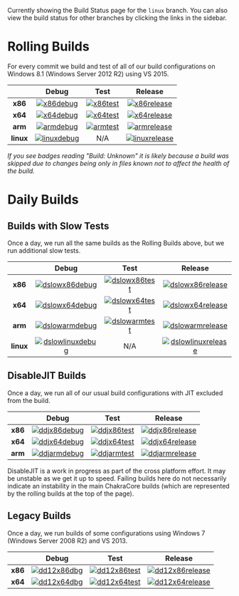 Currently showing the Build Status page for the `linux` branch. You can also view the build status for other branches by clicking the links in the sidebar.

# Rolling Builds

For every commit we build and test of all of our build configurations on Windows 8.1 (Windows Server 2012 R2) using VS 2015.

|           | __Debug__ | __Test__ | __Release__ |
|:---------:|:---------:|:--------:|:-----------:|
| __x86__   | [![x86debug][x86dbgicon]][x86dbglink] | [![x86test][x86testicon]][x86testlink] | [![x86release][x86relicon]][x86rellink] |
| __x64__   | [![x64debug][x64dbgicon]][x64dbglink] | [![x64test][x64testicon]][x64testlink] | [![x64release][x64relicon]][x64rellink] |
| __arm__   | [![armdebug][armdbgicon]][armdbglink] | [![armtest][armtesticon]][armtestlink] | [![armrelease][armrelicon]][armrellink] |
| __linux__ | [![linuxdebug][linuxdbgicon]][linuxdbglink] | N/A | [![linuxrelease][linuxrelicon]][linuxrellink] |

*If you see badges reading "Build: Unknown" it is likely because a build was skipped due to changes being only in files known not to affect the health of the build.*

[x86dbgicon]: http://dotnet-ci.cloudapp.net/job/Microsoft_ChakraCore/job/linux/job/x86_debug/badge/icon
[x86dbglink]: http://dotnet-ci.cloudapp.net/job/Microsoft_ChakraCore/job/linux/job/x86_debug/
[x86testicon]: http://dotnet-ci.cloudapp.net/job/Microsoft_ChakraCore/job/linux/job/x86_test/badge/icon
[x86testlink]: http://dotnet-ci.cloudapp.net/job/Microsoft_ChakraCore/job/linux/job/x86_test/
[x86relicon]: http://dotnet-ci.cloudapp.net/job/Microsoft_ChakraCore/job/linux/job/x86_release/badge/icon
[x86rellink]: http://dotnet-ci.cloudapp.net/job/Microsoft_ChakraCore/job/linux/job/x86_release/

[x64dbgicon]: http://dotnet-ci.cloudapp.net/job/Microsoft_ChakraCore/job/linux/job/x64_debug/badge/icon
[x64dbglink]: http://dotnet-ci.cloudapp.net/job/Microsoft_ChakraCore/job/linux/job/x64_debug/
[x64testicon]: http://dotnet-ci.cloudapp.net/job/Microsoft_ChakraCore/job/linux/job/x64_test/badge/icon
[x64testlink]: http://dotnet-ci.cloudapp.net/job/Microsoft_ChakraCore/job/linux/job/x64_test/
[x64relicon]: http://dotnet-ci.cloudapp.net/job/Microsoft_ChakraCore/job/linux/job/x64_release/badge/icon
[x64rellink]: http://dotnet-ci.cloudapp.net/job/Microsoft_ChakraCore/job/linux/job/x64_release/

[armdbgicon]: http://dotnet-ci.cloudapp.net/job/Microsoft_ChakraCore/job/linux/job/arm_debug/badge/icon
[armdbglink]: http://dotnet-ci.cloudapp.net/job/Microsoft_ChakraCore/job/linux/job/arm_debug/
[armtesticon]: http://dotnet-ci.cloudapp.net/job/Microsoft_ChakraCore/job/linux/job/arm_test/badge/icon
[armtestlink]: http://dotnet-ci.cloudapp.net/job/Microsoft_ChakraCore/job/linux/job/arm_test/
[armrelicon]: http://dotnet-ci.cloudapp.net/job/Microsoft_ChakraCore/job/linux/job/arm_release/badge/icon
[armrellink]: http://dotnet-ci.cloudapp.net/job/Microsoft_ChakraCore/job/linux/job/arm_release/

[linuxdbgicon]: http://dotnet-ci.cloudapp.net/job/Microsoft_ChakraCore/job/linux/job/ubuntu_linux_debug/badge/icon
[linuxdbglink]: http://dotnet-ci.cloudapp.net/job/Microsoft_ChakraCore/job/linux/job/ubuntu_linux_debug
[linuxrelicon]: http://dotnet-ci.cloudapp.net/job/Microsoft_ChakraCore/job/linux/job/ubuntu_linux_release/badge/icon
[linuxrellink]: http://dotnet-ci.cloudapp.net/job/Microsoft_ChakraCore/job/linux/job/ubuntu_linux_release/

# Daily Builds

## Builds with Slow Tests

Once a day, we run all the same builds as the Rolling Builds above, but we run additional slow tests.

|           | __Debug__ | __Test__ | __Release__ |
|:---------:|:---------:|:--------:|:-----------:|
| __x86__   | [![dslowx86debug][dslowx86dbgicon]][dslowx86dbglink] | [![dslowx86test][dslowx86testicon]][dslowx86testlink] | [![dslowx86release][dslowx86relicon]][dslowx86rellink] |
| __x64__   | [![dslowx64debug][dslowx64dbgicon]][dslowx64dbglink] | [![dslowx64test][dslowx64testicon]][dslowx64testlink] | [![dslowx64release][dslowx64relicon]][dslowx64rellink] |
| __arm__   | [![dslowarmdebug][dslowarmdbgicon]][dslowarmdbglink] | [![dslowarmtest][dslowarmtesticon]][dslowarmtestlink] | [![dslowarmrelease][dslowarmrelicon]][dslowarmrellink] |
| __linux__ | [![dslowlinuxdebug][dslowlinuxdbgicon]][dslowlinuxdbglink] | N/A | [![dslowlinuxrelease][dslowlinuxrelicon]][dslowlinuxrellink] |

[dslowx86dbgicon]: http://dotnet-ci.cloudapp.net/job/Microsoft_ChakraCore/job/linux/job/daily_slow_x86_debug/badge/icon
[dslowx86dbglink]: http://dotnet-ci.cloudapp.net/job/Microsoft_ChakraCore/job/linux/job/daily_slow_x86_debug/
[dslowx86testicon]: http://dotnet-ci.cloudapp.net/job/Microsoft_ChakraCore/job/linux/job/daily_slow_x86_test/badge/icon
[dslowx86testlink]: http://dotnet-ci.cloudapp.net/job/Microsoft_ChakraCore/job/linux/job/daily_slow_x86_test/
[dslowx86relicon]: http://dotnet-ci.cloudapp.net/job/Microsoft_ChakraCore/job/linux/job/daily_slow_x86_release/badge/icon
[dslowx86rellink]: http://dotnet-ci.cloudapp.net/job/Microsoft_ChakraCore/job/linux/job/daily_slow_x86_release/

[dslowx64dbgicon]: http://dotnet-ci.cloudapp.net/job/Microsoft_ChakraCore/job/linux/job/daily_slow_x64_debug/badge/icon
[dslowx64dbglink]: http://dotnet-ci.cloudapp.net/job/Microsoft_ChakraCore/job/linux/job/daily_slow_x64_debug/
[dslowx64testicon]: http://dotnet-ci.cloudapp.net/job/Microsoft_ChakraCore/job/linux/job/daily_slow_x64_test/badge/icon
[dslowx64testlink]: http://dotnet-ci.cloudapp.net/job/Microsoft_ChakraCore/job/linux/job/daily_slow_x64_test/
[dslowx64relicon]: http://dotnet-ci.cloudapp.net/job/Microsoft_ChakraCore/job/linux/job/daily_slow_x64_release/badge/icon
[dslowx64rellink]: http://dotnet-ci.cloudapp.net/job/Microsoft_ChakraCore/job/linux/job/daily_slow_x64_release/

[dslowarmdbgicon]: http://dotnet-ci.cloudapp.net/job/Microsoft_ChakraCore/job/linux/job/daily_slow_arm_debug/badge/icon
[dslowarmdbglink]: http://dotnet-ci.cloudapp.net/job/Microsoft_ChakraCore/job/linux/job/daily_slow_arm_debug/
[dslowarmtesticon]: http://dotnet-ci.cloudapp.net/job/Microsoft_ChakraCore/job/linux/job/daily_slow_arm_test/badge/icon
[dslowarmtestlink]: http://dotnet-ci.cloudapp.net/job/Microsoft_ChakraCore/job/linux/job/daily_slow_arm_test/
[dslowarmrelicon]: http://dotnet-ci.cloudapp.net/job/Microsoft_ChakraCore/job/linux/job/daily_slow_arm_release/badge/icon
[dslowarmrellink]: http://dotnet-ci.cloudapp.net/job/Microsoft_ChakraCore/job/linux/job/daily_slow_arm_release/

[dslowlinuxdbgicon]: http://dotnet-ci.cloudapp.net/job/Microsoft_ChakraCore/job/linux/job/daily_ubuntu_linux_debug/badge/icon
[dslowlinuxdbglink]: http://dotnet-ci.cloudapp.net/job/Microsoft_ChakraCore/job/linux/job/daily_ubuntu_linux_debug
[dslowlinuxrelicon]: http://dotnet-ci.cloudapp.net/job/Microsoft_ChakraCore/job/linux/job/daily_ubuntu_linux_release/badge/icon
[dslowlinuxrellink]: http://dotnet-ci.cloudapp.net/job/Microsoft_ChakraCore/job/linux/job/daily_ubuntu_linux_release

## DisableJIT Builds

Once a day, we run all of our usual build configurations with JIT excluded from the build.

|         | __Debug__ | __Test__ | __Release__ |
|:-------:|:---------:|:--------:|:-----------:|
| __x86__ | [![ddjx86debug][ddjx86dbgicon]][ddjx86dbglink] | [![ddjx86test][ddjx86testicon]][ddjx86testlink] | [![ddjx86release][ddjx86relicon]][ddjx86rellink] |
| __x64__ | [![ddjx64debug][ddjx64dbgicon]][ddjx64dbglink] | [![ddjx64test][ddjx64testicon]][ddjx64testlink] | [![ddjx64release][ddjx64relicon]][ddjx64rellink] |
| __arm__ | [![ddjarmdebug][ddjarmdbgicon]][ddjarmdbglink] | [![ddjarmtest][ddjarmtesticon]][ddjarmtestlink] | [![ddjarmrelease][ddjarmrelicon]][ddjarmrellink] |

[ddjx86dbgicon]: http://dotnet-ci.cloudapp.net/job/Microsoft_ChakraCore/job/linux/job/daily_disablejit_x86_debug/badge/icon
[ddjx86dbglink]: http://dotnet-ci.cloudapp.net/job/Microsoft_ChakraCore/job/linux/job/daily_disablejit_x86_debug/
[ddjx86testicon]: http://dotnet-ci.cloudapp.net/job/Microsoft_ChakraCore/job/linux/job/daily_disablejit_x86_test/badge/icon
[ddjx86testlink]: http://dotnet-ci.cloudapp.net/job/Microsoft_ChakraCore/job/linux/job/daily_disablejit_x86_test/
[ddjx86relicon]: http://dotnet-ci.cloudapp.net/job/Microsoft_ChakraCore/job/linux/job/daily_disablejit_x86_release/badge/icon
[ddjx86rellink]: http://dotnet-ci.cloudapp.net/job/Microsoft_ChakraCore/job/linux/job/daily_disablejit_x86_release/

[ddjx64dbgicon]: http://dotnet-ci.cloudapp.net/job/Microsoft_ChakraCore/job/linux/job/daily_disablejit_x64_debug/badge/icon
[ddjx64dbglink]: http://dotnet-ci.cloudapp.net/job/Microsoft_ChakraCore/job/linux/job/daily_disablejit_x64_debug/
[ddjx64testicon]: http://dotnet-ci.cloudapp.net/job/Microsoft_ChakraCore/job/linux/job/daily_disablejit_x64_test/badge/icon
[ddjx64testlink]: http://dotnet-ci.cloudapp.net/job/Microsoft_ChakraCore/job/linux/job/daily_disablejit_x64_test/
[ddjx64relicon]: http://dotnet-ci.cloudapp.net/job/Microsoft_ChakraCore/job/linux/job/daily_disablejit_x64_release/badge/icon
[ddjx64rellink]: http://dotnet-ci.cloudapp.net/job/Microsoft_ChakraCore/job/linux/job/daily_disablejit_x64_release/

[ddjarmdbgicon]: http://dotnet-ci.cloudapp.net/job/Microsoft_ChakraCore/job/linux/job/daily_disablejit_arm_debug/badge/icon
[ddjarmdbglink]: http://dotnet-ci.cloudapp.net/job/Microsoft_ChakraCore/job/linux/job/daily_disablejit_arm_debug/
[ddjarmtesticon]: http://dotnet-ci.cloudapp.net/job/Microsoft_ChakraCore/job/linux/job/daily_disablejit_arm_test/badge/icon
[ddjarmtestlink]: http://dotnet-ci.cloudapp.net/job/Microsoft_ChakraCore/job/linux/job/daily_disablejit_arm_test/
[ddjarmrelicon]: http://dotnet-ci.cloudapp.net/job/Microsoft_ChakraCore/job/linux/job/daily_disablejit_arm_release/badge/icon
[ddjarmrellink]: http://dotnet-ci.cloudapp.net/job/Microsoft_ChakraCore/job/linux/job/daily_disablejit_arm_release/

DisableJIT is a work in progress as part of the cross platform effort. It may be unstable as we get it up to speed. Failing builds here do not necessarily indicate an instability in the main ChakraCore builds (which are represented by the rolling builds at the top of the page).

## Legacy Builds

Once a day, we run builds of some configurations using Windows 7 (Windows Server 2008 R2) and VS 2013.

|         | __Debug__ | __Test__ | __Release__ |
|:-------:|:---------------:|:--------------:|:-----------------:|
| __x86__ | [![dd12x86dbg][dd12x86dbgicon]][dd12x86dbglink] | [![dd12x86test][dd12x86testicon]][dd12x86testlink] | [![dd12x86release][dd12x86relicon]][dd12x86rellink] |
| __x64__ | [![dd12x64dbg][dd12x64dbgicon]][dd12x64dbglink] | [![dd12x64test][dd12x64testicon]][dd12x64testlink] | [![dd12x64release][dd12x64relicon]][dd12x64rellink] |

[dd12x86dbgicon]: http://dotnet-ci.cloudapp.net/job/Microsoft_ChakraCore/job/linux/job/daily_dev12_x86_debug/badge/icon
[dd12x86dbglink]: http://dotnet-ci.cloudapp.net/job/Microsoft_ChakraCore/job/linux/job/daily_dev12_x86_debug/
[dd12x86testicon]: http://dotnet-ci.cloudapp.net/job/Microsoft_ChakraCore/job/linux/job/daily_dev12_x86_test/badge/icon
[dd12x86testlink]: http://dotnet-ci.cloudapp.net/job/Microsoft_ChakraCore/job/linux/job/daily_dev12_x86_test/
[dd12x86relicon]: http://dotnet-ci.cloudapp.net/job/Microsoft_ChakraCore/job/linux/job/daily_dev12_x86_release/badge/icon
[dd12x86rellink]: http://dotnet-ci.cloudapp.net/job/Microsoft_ChakraCore/job/linux/job/daily_dev12_x86_release/

[dd12x64dbgicon]: http://dotnet-ci.cloudapp.net/job/Microsoft_ChakraCore/job/linux/job/daily_dev12_x64_debug/badge/icon
[dd12x64dbglink]: http://dotnet-ci.cloudapp.net/job/Microsoft_ChakraCore/job/linux/job/daily_dev12_x64_debug/
[dd12x64testicon]: http://dotnet-ci.cloudapp.net/job/Microsoft_ChakraCore/job/linux/job/daily_dev12_x64_test/badge/icon
[dd12x64testlink]: http://dotnet-ci.cloudapp.net/job/Microsoft_ChakraCore/job/linux/job/daily_dev12_x64_test/
[dd12x64relicon]: http://dotnet-ci.cloudapp.net/job/Microsoft_ChakraCore/job/linux/job/daily_dev12_x64_release/badge/icon
[dd12x64rellink]: http://dotnet-ci.cloudapp.net/job/Microsoft_ChakraCore/job/linux/job/daily_dev12_x64_release/
